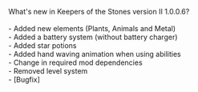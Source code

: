What's new in Keepers of the Stones version II 1.0.0.6?<br />
<br />- Added new elements (Plants, Animals and Metal)
<br />- Added a battery system (without battery charger)
<br />- Added star potions
<br />- Added hand waving animation when using abilities
<br />- Change in required mod dependencies
<br />- Removed level system
<br />- [Bugfix] 